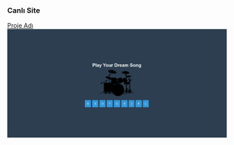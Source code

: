 ### Canlı Site
[Proje Adı](https://aeuphrates.github.io/drum-kit/)
![Proje Ekran Görüntüsü](screenshot.png)
